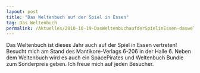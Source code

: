```yaml
---
layout: post
title: "Das Weltenbuch auf der Spiel in Essen"
tag: Das Weltenbuch
permalink: /Aktuelles/2010-10-19-DasWeltenbuchaufderSpielinEssen-dasweltenbuch
---
```



Das Weltenbuch ist dieses Jahr auch auf der Spiel in Essen vertreten! Besucht mich am Stand des Mantikore-Verlags 6-206 in der Halle 6. Neben dem Weltenbuch wird es auch ein SpacePirates und Weltenbuch Bundle zum Sonderpreis geben. Ich freue mich auf jeden Besucher.



